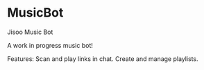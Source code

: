 # MusicBot
Jisoo Music Bot

A work in progress music bot!

Features:
Scan and play links in chat.
Create and manage playlists.
